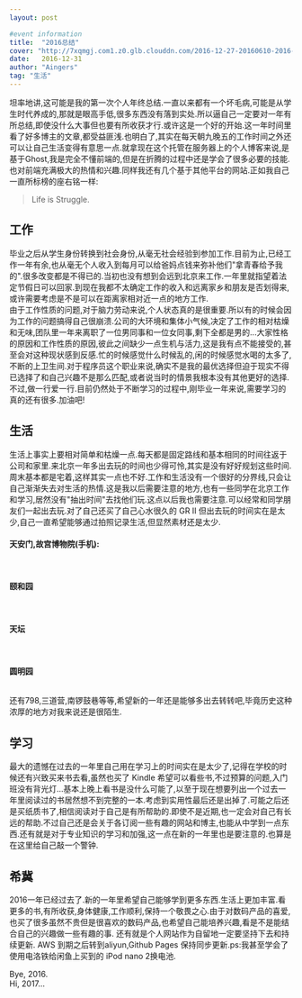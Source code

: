 ```yaml
---
layout: post

#event information
title:  "2016总结"
cover: "http://7xqmgj.com1.z0.glb.clouddn.com/2016-12-27-20160610-2016-06-10%20143904-compressed.jpg"
date:   2016-12-31
author: "Aingers"
tag: "生活"
---
```



  坦率地讲,这可能是我的第一次个人年终总结.一直以来都有一个坏毛病,可能是从学生时代养成的,那就是眼高手低,很多东西没有落到实处.所以逼自己一定要对一年有所总结,即使没什么大事但也要有所收获才行.或许这是一个好的开始.这一年时间里看了好多博主的文章,都受益匪浅.也明白了,其实在每天朝九晚五的工作时间之外还可以让自己生活变得有意思一点.就拿现在这个托管在服务器上的个人博客来说,是基于Ghost,我是完全不懂前端的,但是在折腾的过程中还是学会了很多必要的技能.也对前端充满极大的热情和兴趣.同样我还有几个基于其他平台的网站.正如我自己一直所标榜的座右铭一样:  
  
> Life is Struggle.  
> 


## 工作

毕业之后从学生身份转换到社会身份,从毫无社会经验到参加工作.目前为止,已经工作一年有余,也从毫无个人收入到每月可以给爸妈点钱来弥补他们"拿青春给予我的".很多改变都是不得已的.当初也没有想到会远到北京来工作.一年里就指望着法定节假日可以回家.到现在我都不太确定工作的收入和远离家乡和朋友是否划得来,或许需要考虑是不是可以在距离家相对近一点的地方工作.  
由于工作性质的问题,对于脑力劳动来说,个人状态真的是很重要.所以有的时候会因为工作的问题搞得自己很崩溃.公司的大环境和集体小气候,决定了工作的相对枯燥和无味,团队里一年来离职了一位男同事和一位女同事,剩下全都是男的...大家性格的原因和工作性质的原因,彼此之间缺少一点生机与活力,这是我有点不能接受的,甚至会对这种现状感到反感.忙的时候感觉什么时候乱的,闲的时候感觉水喝的太多了,不断的上卫生间.对于程序员这个职业来说,确实不是我的最优选择但迫于现实不得已选择了和自己兴趣不是那么匹配,或者说当时的情景我根本没有其他更好的选择.不过,做一行爱一行.目前仍然处于不断学习的过程中,刚毕业一年来说,需要学习的真的还有很多.加油吧!  
<img class="lazy" data-original="http://cloud9dic.b0.upaiyun.com/2016-12-31-20161031-2016-10-31%20125921-compressed.jpg">  

## 生活

生活上事实上要相对简单和枯燥一点.每天都是固定路线和基本相同的时间往返于公司和家里.来北京一年多出去玩的时间也少得可怜,其实是没有好好规划这些时间.周末基本都是宅着,这样其实一点也不好.工作和生活没有一个很好的分界线,只会让自己渐渐失去对生活的热情.这是我以后需要注意的地方,也有一些同学在北京工作和学习,居然没有"抽出时间"去找他们玩.这点以后我也需要注意.可以经常和同学朋友们一起出去玩.对了自己还买了自己心水很久的 GR II 但出去玩的时间实在是太少,自己一直希望能够通过拍照记录生活,但显然素材还是太少.  

#### 天安门,故宫博物院(手机): 

<img class="lazy" data-original="http://7xqmgj.com1.z0.glb.clouddn.com/2017-01-01-20160430-2016-04-30%20115036-compressed.jpg">   

<img class="lazy" data-original="http://7xqmgj.com1.z0.glb.clouddn.com/2017-01-01-20160430-2016-04-30%20115147-compressed.jpg">  

<img class="lazy" data-original="http://7xqmgj.com1.z0.glb.clouddn.com/2017-01-01-20160430-2016-04-30%20165222-compressed.jpg">  

#### 颐和园  
<img class="lazy" data-original="http://7xqmgj.com1.z0.glb.clouddn.com/2017-01-01-20160501-2016-05-01%20114357-compressed.jpg">  

<img class="lazy" data-original="http://7xqmgj.com1.z0.glb.clouddn.com/2017-01-01-20160501-2016-05-01%20113501-compressed.jpg">  

<img class="lazy" data-original="http://7xqmgj.com1.z0.glb.clouddn.com/2017-01-01-20160501-2016-05-01%20113644-compressed.jpg">  

#### 天坛  
<img class="lazy" data-original="http://7xqmgj.com1.z0.glb.clouddn.com/2016-12-27-20160610-2016-06-10%20143904-compressed.jpg">  

<img class="lazy" data-original="http://7xqmgj.com1.z0.glb.clouddn.com/2017-01-01-20160610-2016-06-10%20135849-compressed.jpg">  

<img class="lazy" data-original="http://7xqmgj.com1.z0.glb.clouddn.com/2017-01-01-20160610-2016-06-10%20154608-compressed.jpg">  

<img class="lazy" data-original="http://7xqmgj.com1.z0.glb.clouddn.com/2017-01-01-20160610-2016-06-10%20135330-compressed.jpg">  

#### 圆明园  
<img class="lazy" data-original="http://7xqmgj.com1.z0.glb.clouddn.com/2017-01-01-20160605-2016-06-05%20160235-compressed.jpg">  

还有798,三道营,南锣鼓巷等等,希望新的一年还是能够多出去转转吧,毕竟历史这种浓厚的地方对我来说还是很陌生.

## 学习
最大的遗憾在过去的一年里自己用在学习上的时间实在是太少了,记得在学校的时候还有兴致买来书去看,虽然也买了 Kindle 希望可以看些书,不过预算的问题,入门班没有背光灯...基本上晚上看书是没什么可能了,以至于现在想要列出一个过去一年里阅读过的书居然想不到完整的一本.考虑到实用性最后还是出掉了.可能之后还是买纸质书了,相信阅读对于自己是有所帮助的.即使不是近期,也一定会对自己有长远的帮助.不过自己还是会关于各订阅一些有趣的网站和博主,也能从中学到一点东西.还有就是对于专业知识的学习和加强,这一点在新的一年里也是要注意的.也算是在这里给自己敲一个警钟.

## 希冀

2016一年已经过去了.新的一年里希望自己能够学到更多东西.生活上更加丰富.看更多的书,有所收获,身体健康,工作顺利,保持一个敬畏之心.由于对数码产品的喜爱,也买了很多虽然不贵但是很喜欢的数码产品,也希望自己能培养兴趣,看是不是能结合自己的兴趣做一些有趣的事. 还有就是个人网站作为自留地一定要坚持下去和持续更新. AWS 到期之后转到aliyun,Github Pages 保持同步更新.ps:我甚至学会了使用电洛铁给闲鱼上买到的 iPod nano 2换电池.  

Bye, 2016.  
Hi, 2017...



